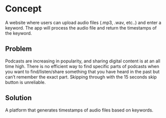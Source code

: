 # Concept

A website where users can upload audio files (.mp3, .wav, etc..) and enter a keyword. The app will process the audio file and return the timestamps of the keyword.

## Problem

Podcasts are increasing in popularity, and sharing digital content is at an all time high. There is no efficient way to find specific parts of podcasts when you want to find/listen/share something that you have heard in the past but can’t remember the exact part. Skipping through with the 15 seconds skip button is unreliable.

## Solution

A platform that generates timestamps of audio files based on keywords.

